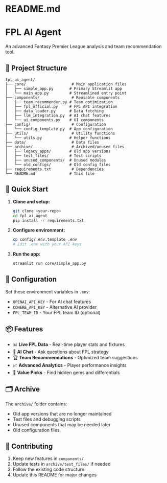 # README.md
# FPL AI Agent

An advanced Fantasy Premier League analysis and team recommendation tool.

## 📁 Project Structure

```
fpl_ai_agent/
├── core/                    # Main application files
│   ├── simple_app.py       # Primary Streamlit app
│   └── main_app.py         # Streamlined entry point
├── components/              # Reusable components
│   ├── team_recommender.py # Team optimization
│   ├── fpl_official.py     # FPL API integration
│   ├── data_loader.py      # Data fetching
│   ├── llm_integration.py  # AI chat features
│   └── ui_components.py    # UI components
├── config/                  # Configuration
│   └── config_template.py  # App configuration
├── utils/                   # Utility functions
│   └── utils.py            # Helper functions
├── data/                    # Data files
├── archive/                 # Archived/unused files
│   ├── legacy_apps/        # Old app versions
│   ├── test_files/         # Test scripts
│   ├── unused_components/  # Unused modules
│   └── old_configs/        # Old config files
├── requirements.txt         # Dependencies
└── README.md               # This file
```

## 🚀 Quick Start

1. **Clone and setup:**
   ```bash
   git clone <your-repo>
   cd fpl_ai_agent
   pip install -r requirements.txt
   ```

2. **Configure environment:**
   ```bash
   cp config/.env.template .env
   # Edit .env with your API keys
   ```

3. **Run the app:**
   ```bash
   streamlit run core/simple_app.py
   ```

## 🔧 Configuration

Set these environment variables in `.env`:
- `OPENAI_API_KEY` - For AI chat features
- `COHERE_API_KEY` - Alternative AI provider
- `FPL_TEAM_ID` - Your FPL team ID (optional)

## 📦 Features

- 📊 **Live FPL Data** - Real-time player stats and fixtures
- 🤖 **AI Chat** - Ask questions about FPL strategy
- 🏆 **Team Recommendations** - Optimized team suggestions
- 📈 **Advanced Analytics** - Player performance insights
- 💎 **Value Picks** - Find hidden gems and differentials

## 🗂️ Archive

The `archive/` folder contains:
- Old app versions that are no longer maintained
- Test files and debugging scripts
- Unused components that may be needed later
- Old configuration files

## 🤝 Contributing

1. Keep new features in `components/`
2. Update tests in `archive/test_files/` if needed
3. Follow the existing code structure
4. Update this README for major changes
